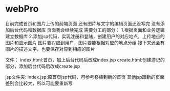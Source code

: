 # webPro
目前完成首页和图片上传的前端页面
还有图片与文字的编辑页面还没写完
没有添加后台代码和数据库
页面我会继续完成
需要分工的部分：
1.根据页面和业务逻辑建立数据库
2.添加jsp代码，实现注册和登陆，创建用户的对应地点，上传地点的图片和显示图片
图片要对应到用户，图片要能根据对应的地点分组
接下来还会有图片的描述文字，也要保存对应到相应的图片

文件：
index.html:首页，加上后台代码后改成index.jsp
create.html:创建游记的部分，添加后台代码后改成create.jsp

jsp文件夹:
index.jsp:原首页jsp代码，可参考移植到新的首页
其他jsp跟新的页面差别会比较大，所以可能要重新写